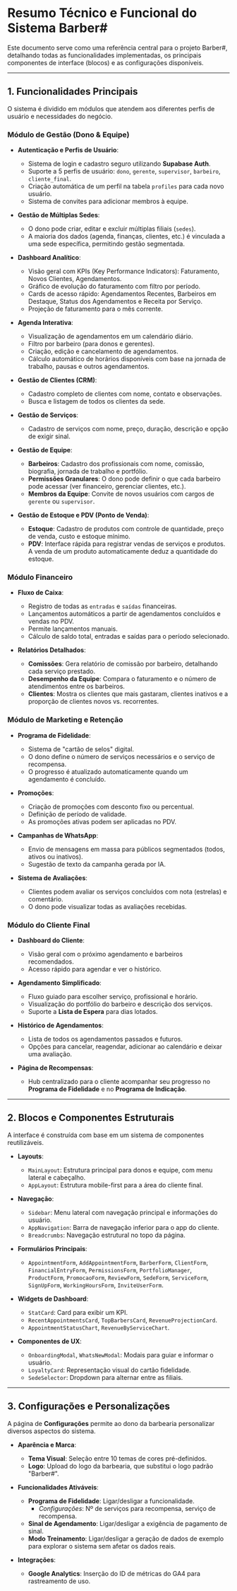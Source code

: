 # Resumo Técnico e Funcional do Sistema Barber#

Este documento serve como uma referência central para o projeto Barber#, detalhando todas as funcionalidades implementadas, os principais componentes de interface (blocos) e as configurações disponíveis.

---

## 1. Funcionalidades Principais

O sistema é dividido em módulos que atendem aos diferentes perfis de usuário e necessidades do negócio.

### Módulo de Gestão (Dono & Equipe)

-   **Autenticação e Perfis de Usuário**:
    -   Sistema de login e cadastro seguro utilizando **Supabase Auth**.
    -   Suporte a 5 perfis de usuário: `dono`, `gerente`, `supervisor`, `barbeiro`, `cliente_final`.
    -   Criação automática de um perfil na tabela `profiles` para cada novo usuário.
    -   Sistema de convites para adicionar membros à equipe.

-   **Gestão de Múltiplas Sedes**:
    -   O dono pode criar, editar e excluir múltiplas filiais (`sedes`).
    -   A maioria dos dados (agenda, finanças, clientes, etc.) é vinculada a uma sede específica, permitindo gestão segmentada.

-   **Dashboard Analítico**:
    -   Visão geral com KPIs (Key Performance Indicators): Faturamento, Novos Clientes, Agendamentos.
    -   Gráfico de evolução do faturamento com filtro por período.
    -   Cards de acesso rápido: Agendamentos Recentes, Barbeiros em Destaque, Status dos Agendamentos e Receita por Serviço.
    -   Projeção de faturamento para o mês corrente.

-   **Agenda Interativa**:
    -   Visualização de agendamentos em um calendário diário.
    -   Filtro por barbeiro (para donos e gerentes).
    -   Criação, edição e cancelamento de agendamentos.
    -   Cálculo automático de horários disponíveis com base na jornada de trabalho, pausas e outros agendamentos.

-   **Gestão de Clientes (CRM)**:
    -   Cadastro completo de clientes com nome, contato e observações.
    -   Busca e listagem de todos os clientes da sede.

-   **Gestão de Serviços**:
    -   Cadastro de serviços com nome, preço, duração, descrição e opção de exigir sinal.

-   **Gestão de Equipe**:
    -   **Barbeiros**: Cadastro dos profissionais com nome, comissão, biografia, jornada de trabalho e portfólio.
    -   **Permissões Granulares**: O dono pode definir o que cada barbeiro pode acessar (ver financeiro, gerenciar clientes, etc.).
    -   **Membros da Equipe**: Convite de novos usuários com cargos de `gerente` ou `supervisor`.

-   **Gestão de Estoque e PDV (Ponto de Venda)**:
    -   **Estoque**: Cadastro de produtos com controle de quantidade, preço de venda, custo e estoque mínimo.
    -   **PDV**: Interface rápida para registrar vendas de serviços e produtos. A venda de um produto automaticamente deduz a quantidade do estoque.

### Módulo Financeiro

-   **Fluxo de Caixa**:
    -   Registro de todas as `entradas` e `saídas` financeiras.
    -   Lançamentos automáticos a partir de agendamentos concluídos e vendas no PDV.
    -   Permite lançamentos manuais.
    -   Cálculo de saldo total, entradas e saídas para o período selecionado.

-   **Relatórios Detalhados**:
    -   **Comissões**: Gera relatório de comissão por barbeiro, detalhando cada serviço prestado.
    -   **Desempenho da Equipe**: Compara o faturamento e o número de atendimentos entre os barbeiros.
    -   **Clientes**: Mostra os clientes que mais gastaram, clientes inativos e a proporção de clientes novos vs. recorrentes.

### Módulo de Marketing e Retenção

-   **Programa de Fidelidade**:
    -   Sistema de "cartão de selos" digital.
    -   O dono define o número de serviços necessários e o serviço de recompensa.
    -   O progresso é atualizado automaticamente quando um agendamento é concluído.

-   **Promoções**:
    -   Criação de promoções com desconto fixo ou percentual.
    -   Definição de período de validade.
    -   As promoções ativas podem ser aplicadas no PDV.

-   **Campanhas de WhatsApp**:
    -   Envio de mensagens em massa para públicos segmentados (todos, ativos ou inativos).
    -   Sugestão de texto da campanha gerada por IA.

-   **Sistema de Avaliações**:
    -   Clientes podem avaliar os serviços concluídos com nota (estrelas) e comentário.
    -   O dono pode visualizar todas as avaliações recebidas.

### Módulo do Cliente Final

-   **Dashboard do Cliente**:
    -   Visão geral com o próximo agendamento e barbeiros recomendados.
    -   Acesso rápido para agendar e ver o histórico.

-   **Agendamento Simplificado**:
    -   Fluxo guiado para escolher serviço, profissional e horário.
    -   Visualização do portfólio do barbeiro e descrição dos serviços.
    -   Suporte a **Lista de Espera** para dias lotados.

-   **Histórico de Agendamentos**:
    -   Lista de todos os agendamentos passados e futuros.
    -   Opções para cancelar, reagendar, adicionar ao calendário e deixar uma avaliação.

-   **Página de Recompensas**:
    -   Hub centralizado para o cliente acompanhar seu progresso no **Programa de Fidelidade** e no **Programa de Indicação**.

---

## 2. Blocos e Componentes Estruturais

A interface é construída com base em um sistema de componentes reutilizáveis.

-   **Layouts**:
    -   `MainLayout`: Estrutura principal para donos e equipe, com menu lateral e cabeçalho.
    -   `AppLayout`: Estrutura mobile-first para a área do cliente final.

-   **Navegação**:
    -   `Sidebar`: Menu lateral com navegação principal e informações do usuário.
    -   `AppNavigation`: Barra de navegação inferior para o app do cliente.
    -   `Breadcrumbs`: Navegação estrutural no topo da página.

-   **Formulários Principais**:
    -   `AppointmentForm`, `AddAppointmentForm`, `BarberForm`, `ClientForm`, `FinancialEntryForm`, `PermissionsForm`, `PortfolioManager`, `ProductForm`, `PromocaoForm`, `ReviewForm`, `SedeForm`, `ServiceForm`, `SignUpForm`, `WorkingHoursForm`, `InviteUserForm`.

-   **Widgets de Dashboard**:
    -   `StatCard`: Card para exibir um KPI.
    -   `RecentAppointmentsCard`, `TopBarbersCard`, `RevenueProjectionCard`.
    -   `AppointmentStatusChart`, `RevenueByServiceChart`.

-   **Componentes de UX**:
    -   `OnboardingModal`, `WhatsNewModal`: Modais para guiar e informar o usuário.
    -   `LoyaltyCard`: Representação visual do cartão fidelidade.
    -   `SedeSelector`: Dropdown para alternar entre as filiais.

---

## 3. Configurações e Personalizações

A página de **Configurações** permite ao dono da barbearia personalizar diversos aspectos do sistema.

-   **Aparência e Marca**:
    -   **Tema Visual**: Seleção entre 10 temas de cores pré-definidos.
    -   **Logo**: Upload do logo da barbearia, que substitui o logo padrão "Barber#".

-   **Funcionalidades Ativáveis**:
    -   **Programa de Fidelidade**: Ligar/desligar a funcionalidade.
        -   *Configurações*: Nº de serviços para recompensa, serviço de recompensa.
    -   **Sinal de Agendamento**: Ligar/desligar a exigência de pagamento de sinal.
    -   **Modo Treinamento**: Ligar/desligar a geração de dados de exemplo para explorar o sistema sem afetar os dados reais.

-   **Integrações**:
    -   **Google Analytics**: Inserção do ID de métricas do GA4 para rastreamento de uso.